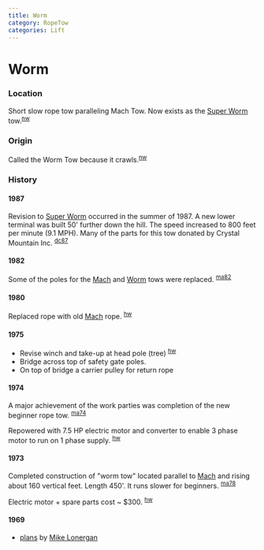 ```yaml
---
title: Worm
category: RopeTow
categories: Lift
---
```

# Worm
### Location

Short slow rope tow paralleling Mach Tow. Now exists as the [Super Worm](/Super-Worm) tow.<sup>[nw][]</sup>

### Origin

Called the Worm Tow because it crawls.<sup>[nw][]</sup>

### History

#### 1987

Revision to [Super Worm](/Super-Worm) occurred in the summer of 1987. A new lower terminal was built 50' further down the hill. The speed increased to 800 feet per minute (9.1 MPH). Many of the parts for this tow donated by Crystal Mountain Inc. <sup>[dc87][]</sup>

#### 1982

Some of the poles for the [Mach](Mach) and [Worm](Worm) tows were replaced. <sup>[ma82][]</sup>


#### 1980

Replaced rope with old [Mach](Mach) rope. <sup>[hw][]</sup>


#### 1975

- Revise winch and take-up at head pole (tree) <sup>[hw][]</sup>
- Bridge across top of safety gate poles.
- On top of bridge a carrier pulley for return rope


#### 1974

A major achievement of the work parties was completion of the new beginner rope tow. <sup>[ma74][ma74]</sup>

Repowered with 7.5 HP electric motor and converter to enable 3 phase motor to run on 1 phase supply. <sup>[hw][]</sup>


#### 1973

Completed construction of "worm tow" located parallel to [Mach](Mach) and rising about 160 vertical feet. Length 450'. It runs slower for beginners. <sup>[ma78][]</sup>

Electric motor + spare parts cost ~ $300. <sup>[hw][]</sup>


#### 1969

- [plans](https://github.com/MeanyLodge/meanylodge.github.com/blob/master/reference/1969-Worm.pdf) by [Mike Lonergan](/Person/Mike-Lonergan)


[dc87]: /Person/Dave-Claar#1987
[hw]: /History/Walt "Meany History, by Walt Little"
[ma74]: /Mountaineer-Annual#1974
[ma78]: /Mountaineer-Annual#1978
[ma82]: /Mountaineer-Annual#1982
[nw]: /Names-Walt "Meany Names by Walter Little, 1984"
